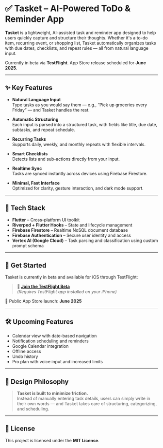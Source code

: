 # ✅ Tasket – AI-Powered ToDo & Reminder App

**Tasket** is a lightweight, AI-assisted task and reminder app designed to help users quickly capture and structure their thoughts. Whether it's a to-do item, recurring event, or shopping list, Tasket automatically organizes tasks with due dates, checklists, and repeat rules — all from natural language input.

Currently in beta via **TestFlight**. App Store release scheduled for **June 2025**.

---

## ✨ Key Features

- **Natural Language Input**  
  Type tasks as you would say them — e.g., “Pick up groceries every Friday” — and Tasket handles the rest.

- **Automatic Structuring**  
  Each input is parsed into a structured task, with fields like title, due date, subtasks, and repeat schedule.

- **Recurring Tasks**  
  Supports daily, weekly, and monthly repeats with flexible intervals.

- **Smart Checklists**  
  Detects lists and sub-actions directly from your input.

- **Realtime Sync**  
  Tasks are synced instantly across devices using Firebase Firestore.

- **Minimal, Fast Interface**  
  Optimized for clarity, gesture interaction, and dark mode support.

---

## 🔧 Tech Stack

- **Flutter** – Cross-platform UI toolkit
- **Riverpod + Flutter Hooks** – State and lifecycle management
- **Firebase Firestore** – Realtime NoSQL document database
- **Firebase Authentication** – Secure user identity and access
- **Vertex AI (Google Cloud)** – Task parsing and classification using custom prompt schema

---

## 🚀 Get Started

Tasket is currently in beta and available for iOS through TestFlight:

> 📱 [**Join the TestFlight Beta**](https://testflight.apple.com/join/AZ1j4xF1)  
> *(Requires TestFlight app installed on your iPhone)*

📅 Public App Store launch: **June 2025**

---

## 🛠️ Upcoming Features

- Calendar view with date-based navigation  
- Notification scheduling and reminders  
- Google Calendar integration  
- Offline access  
- Undo history  
- Pro plan with voice input and increased limits

---

## 🧠 Design Philosophy

> **Tasket is built to minimize friction.**  
> Instead of manually entering task details, users can simply write in their own words — and Tasket takes care of structuring, categorizing, and scheduling.

---

## 📄 License

This project is licensed under the **MIT License**.
